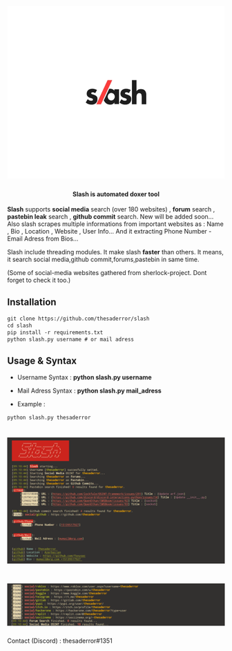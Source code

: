 <!-- Logo -->
<h1 align="center">
  <img src="logo.webp" height="400px" width="600px" alt="Slash">
</h1>


<h4 align="center">Slash is automated doxer tool</h4>

**Slash** supports **social media** search (over 180 websites) , **forum** search , **pastebin leak** search , **github commit** search. New will be added soon... Also slash scrapes multiple informations from important websites as : Name , Bio , Location , Website , User Info... And it extracting Phone Number - Email Adress from Bios... 

Slash include threading modules. It make slash **faster** than others. It means, it search social media,github commit,forums,pastebin in same time.

(Some of social-media websites gathered from sherlock-project. Dont forget to check it too.)

## Installation

```
git clone https://github.com/thesaderror/slash
cd slash
pip install -r requirements.txt
python slash.py username # or mail adress
```

## Usage & Syntax

* Username Syntax : **python slash.py username**
* Mail Adress Syntax : **python slash.py mail_adress**

* Example : 
```
python slash.py thesaderror
```
<h1 align="center">
  <img src="./images/1.png">
</h1>
<h1 align="center">
  <img src="./images/2.png">
</h1>

Contact (Discord) : thesaderror#1351